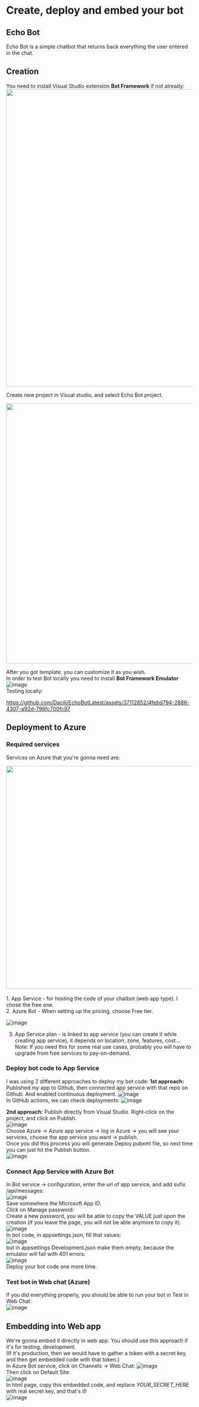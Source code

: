 # Create, deploy and embed your bot
## Echo Bot 

Echo Bot is a simple chatbot that returns back everything the user entered in the chat.  
## Creation
You need to install Visual Studio extension **Bot Framework** if not already:    
<img src="https://github.com/Dacili/EchoBotLatest/assets/37112852/ee84e938-f952-443f-a677-3691c878f3e6" width="800">

Create new project in Visual studio, and select Echo Bot project.   

<img src="https://github.com/Dacili/EchoBotLatest/assets/37112852/1349c0d7-8b24-4d3f-8201-5a13564f7269" width="700">

After you got template, you can customize it as you wish.  
In order to test Bot locally you need to install **Bot Framework Emulator**  
![image](https://github.com/Dacili/EchoBotLatest/assets/37112852/06fb1286-6c12-44c6-8dc4-a9ac8018d909)  
Testing locally:  

https://github.com/Dacili/EchoBotLatest/assets/37112852/4febd794-2886-4307-a92d-796fc700fc97


## Deployment to Azure
### Required services
Services on Azure that you're gonna need are:  

<img src="https://github.com/Dacili/EchoBotLatest/assets/37112852/24b85c93-8030-481b-95c5-fa7ab5c869a8" width="600">      
<br/><br/>
1. App Service - for hosting the code of your chatbot (web app type). I chose the free one.   <br/>
2. Azure Bot -
   When setting up the pricing, choose Free tier.   
   
   ![image](https://github.com/Dacili/EchoBotLatest/assets/37112852/c268f207-004b-49fd-8039-de937f8dcfce)
   <br/>  

3. App Service plan - is linked to app service (you can create it while creating app service), it depends on location, zone, features, cost...   
   Note: If you need this for some real use cases, probably you will have to upgrade from free services to pay-on-demand.   

### Deploy bot code to App Service
I was using 2 different approaches to deploy my bot code:
**1st approach:** Published my app to Github, then connected app service with that repo on Github. And enabled continuous deployment.
   ![image](https://github.com/Dacili/EchoBotLatest/assets/37112852/761cb005-aa61-4bd7-8b63-8eb3dbf6936b)   
In GitHub actions, we can check deployments:
![image](https://github.com/Dacili/EchoBotLatest/assets/37112852/9517860c-028b-4733-983a-3c51b3b60e89)  

**2nd approach:** Publish directly from Visual Studio. Right-click on the project, and click on Publish.  
![image](https://github.com/Dacili/EchoBotLatest/assets/37112852/01852335-7caa-4ef5-b33e-553ee81ffc22)  
Choose Azure -> Azure app service -> log in Azure -> you will see your services, choose the app service you want -> publish.  
Once you did this process you will generate Deploy.pubxml file, so next time you can just hit the Publish button.  
![image](https://github.com/Dacili/EchoBotLatest/assets/37112852/c5204012-aee9-458e-a6a4-2883a6f7176a)


### Connect App Service with Azure Bot
In Bot service -> configuration, enter the url of app service, and add sufix /api/messages:  
![image](https://github.com/Dacili/EchoBotLatest/assets/37112852/8503b40e-bfb9-4701-ac50-8e6356bcb11a)  
Save somewhere the Microsoft App ID.  
Click on Manage password:  
Create a new password, you will be able to copy the VALUE just upon the creation (if you leave the page, you will not be able anymore to copy it).  
![image](https://github.com/Dacili/EchoBotLatest/assets/37112852/8d7181c8-fb3e-47b0-a9fc-5b1d68aee8bc)  
In bot code, in appsettings.json, fill that values:  
![image](https://github.com/Dacili/EchoBotLatest/assets/37112852/05b5dd25-4e87-42eb-a0cf-e0c70afcee3a)  
but in appsettings.Development.json make them empty, because the emulator will fail with 401 errors:  
![image](https://github.com/Dacili/EchoBotLatest/assets/37112852/8c1cd0b7-0c23-401a-b156-ebfe1de0cfe0)  
Deploy your bot code one more time.  


### Test bot in Web chat (Azure)
If you did everything properly, you should be able to run your bot in Test in Web Chat:  
![image](https://github.com/Dacili/EchoBotLatest/assets/37112852/16b1435c-0753-44fd-9ee8-6f3897681961)   

## Embedding into Web app
We're gonna embed it directly in web app. You should use this approach if it's for testing, development.  
(If it's production, then we would have to gather a token with a secret key, and then get embedded code with that token.)  
In Azure Bot service, click on Channels -> Web Chat:
![image](https://github.com/Dacili/EchoBotLatest/assets/37112852/7ffbc229-d7a5-4c65-8839-549768d8d9cc)  
Then click on Default Site:  
![image](https://github.com/Dacili/EchoBotLatest/assets/37112852/2607558e-a09c-4631-9a18-9bc9886a7d30)  
In html page, copy this embedded code, and replace *YOUR_SECRET_HERE* with real secret key, and that's it!  
![image](https://github.com/Dacili/EchoBotLatest/assets/37112852/a3fa9729-e03c-48be-809c-21f3578b22f3)



